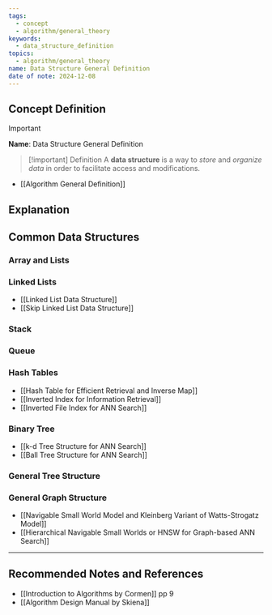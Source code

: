 ```yaml
---
tags:
  - concept
  - algorithm/general_theory
keywords:
  - data_structure_definition
topics:
  - algorithm/general_theory
name: Data Structure General Definition
date of note: 2024-12-08
---
```


## Concept Definition

>[!important]
>**Name**: Data Structure General Definition

>[!important] Definition
>A **data structure** is a way to *store* and *organize data* in order to facilitate access and modifications.

- [[Algorithm General Definition]]

## Explanation

## Common Data Structures

### Array and Lists


### Linked Lists

- [[Linked List Data Structure]]
- [[Skip Linked List Data Structure]]

### Stack


### Queue


### Hash Tables

- [[Hash Table for Efficient Retrieval and Inverse Map]]
- [[Inverted Index for Information Retrieval]]
- [[Inverted File Index for ANN Search]]


### Binary Tree

- [[k-d Tree Structure for ANN Search]]
- [[Ball Tree Structure for ANN Search]]


### General Tree Structure



### General Graph Structure



- [[Navigable Small World Model and Kleinberg Variant of Watts-Strogatz Model]]
- [[Hierarchical Navigable Small Worlds or HNSW for Graph-based ANN Search]]




-----------
##  Recommended Notes and References



- [[Introduction to Algorithms by Cormen]] pp 9
- [[Algorithm Design Manual by Skiena]]